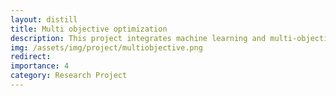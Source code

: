 ```yaml
---
layout: distill
title: Multi objective optimization
description: This project integrates machine learning and multi-objective optimization to handle problems with conflicting objectives. It aims to find solutions that balance multiple objectives simultaneously, facilitating decision-making across various domains. The integration of multi-objective optimization and machine learning enhances the effectiveness of solving complex real-world problems with competing goals.
img: /assets/img/project/multiobjective.png
redirect:  
importance: 4
category: Research Project
---
```



